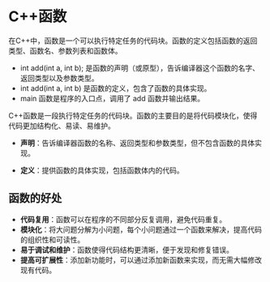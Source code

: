 # C++函数

在C++中，函数是一个可以执行特定任务的代码块。函数的定义包括函数的返回类型、函数名、参数列表和函数体。

- int add(int a, int b); 是函数的声明（或原型），告诉编译器这个函数的名字、返回类型以及参数类型。
- int add(int a, int b) 是函数的定义，包含了函数的具体实现。
- main 函数是程序的入口点，调用了 add 函数并输出结果。

C++函数是一段执行特定任务的代码块。函数的主要目的是将代码模块化，使得代码更加结构化、易读、易维护。

- **声明**：告诉编译器函数的名称、返回类型和参数类型，但不包含函数的具体实现。

- **定义**：提供函数的具体实现，包括函数体内的代码。

## 函数的好处

- **代码复用**：函数可以在程序的不同部分反复调用，避免代码重复。
- **模块化**：将大问题分解为小问题，每个小问题通过一个函数来解决，提高代码的组织性和可读性。
- **易于调试和维护**：函数使得代码结构更清晰，便于发现和修复错误。
- **提高可扩展性**：添加新功能时，可以通过添加新函数来实现，而无需大幅修改现有代码。
